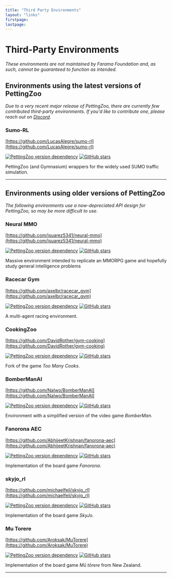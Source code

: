 ```yaml
---
title: "Third Party Environments"
layout: "links"
firstpage:
lastpage:
---
```


# Third-Party Environments

*These environments are not maintained by Farama Foundation and, as such, cannot be guaranteed to function as intended.*

## Environments using the latest versions of PettingZoo
*Due to a very recent major release of PettingZoo, there are currently few contributed third-party environments. If you'd like to contribute one, please reach out on [Discord](https://discord.gg/nHg2JRN489).*

### Sumo-RL 
[https://github.com/LucasAlegre/sumo-rl](https://github.com/LucasAlegre/sumo-rl)

[![PettingZoo version dependency](https://img.shields.io/badge/PettingZoo-v1.22.2-blue)]()
[![GitHub stars](https://img.shields.io/github/stars/LucasAlegre/sumo-rl)]()

PettingZoo (and Gymnasium) wrappers for the widely used SUMO traffic simulation.

___

## Environments using older versions of PettingZoo
*The following environments use a now-depreciated API design for PettingZoo, so may be more difficult to use.*

### Neural MMO 
[https://github.com/jsuarez5341/neural-mmo](https://github.com/jsuarez5341/neural-mmo)

[![PettingZoo version dependency](https://img.shields.io/badge/PettingZoo-v1.15.0-blue)]()
[![GitHub stars](https://img.shields.io/github/stars/jsuarez5341/neural-mmo)]()

Massive environment intended to replicate an MMORPG game and hopefully study general intelligence problems


### Racecar Gym 
[https://github.com/axelbr/racecar_gym](https://github.com/axelbr/racecar_gym)

[![PettingZoo version dependency](https://img.shields.io/badge/PettingZoo-v1.18.1-blue)]()
[![GitHub stars](https://img.shields.io/github/stars/axelbr/racecar_gym)]()

A multi-agent racing environment.


### CookingZoo 
[https://github.com/DavidRother/gym-cooking](https://github.com/DavidRother/gym-cooking)

[![PettingZoo version dependency](https://img.shields.io/badge/PettingZoo-v1.11.2-blue)]()
[![GitHub stars](https://img.shields.io/github/stars/DavidRother/gym-cooking)]()

Fork of the game *Too Many Cooks*.


### BomberManAI 
[https://github.com/NaIwo/BomberManAI](https://github.com/NaIwo/BomberManAI)

[![PettingZoo version dependency](https://img.shields.io/badge/PettingZoo-v1.16.0-blue)]()
[![GitHub stars](https://img.shields.io/github/stars/NaIwo/BomberManAI)]()

Environment with a simplified version of the video game *BomberMan*.


### Fanorona AEC 
[https://github.com/AbhijeetKrishnan/fanorona-aec](https://github.com/AbhijeetKrishnan/fanorona-aec)

[![PettingZoo version dependency](https://img.shields.io/badge/PettingZoo-v1.8.1-blue)]()
[![GitHub stars](https://img.shields.io/github/stars/AbhijeetKrishnan/fanorona-aec)]()

Implementation of the board game *Fanorona*.


### skyjo_rl
[https://github.com/michaelfeil/skyjo_rl](https://github.com/michaelfeil/skyjo_rl)

[![PettingZoo version dependency](https://img.shields.io/badge/PettingZoo-v1.14.0-blue)]()
[![GitHub stars](https://img.shields.io/github/stars/michaelfeil/skyjo_rl)]()

Implementation of the board game *SkyJo*.


### Mu Torere
[https://github.com/Aroksak/MuTorere](https://github.com/Aroksak/MuTorere)

[![PettingZoo version dependency](https://img.shields.io/badge/PettingZoo-v1.14.0-blue)]()
[![GitHub stars](https://img.shields.io/github/stars/Aroksak/MuTorere)]()

Implementation of the board game *Mū tōrere* from New Zealand.

___


[//]: # (## StarCraft Multi-Agent Challenge &#40;high priority fix&#41;)

[//]: # ([https://github.com/oxwhirl/smac]&#40;https://github.com/oxwhirl/smac&#41;)

[//]: # ()
[//]: # (Collection of widely used StarCraft2 based cooperative environments.)


[//]: # ()
[//]: # (## Hearthstone Battlegrounds Simulator &#40;not vc, will break&#41;)

[//]: # ([https://github.com/JDBumgardner/stone_ground_hearth_battles]&#40;https://github.com/JDBumgardner/stone_ground_hearth_battles&#41;)

[//]: # ()
[//]: # (PettingZoo environment wrapper for Blizzard's Hearthstone game.)

[//]: # ()
[//]: # (## Longroad Envs &#40;not vc, will break&#41;)

[//]: # ([https://github.com/grzPat/longroad-envs]&#40;https://github.com/grzPat/longroad-envs&#41;)

[//]: # ()
[//]: # (Multi-Agent traffic control environments.)

[//]: # ()
[//]: # ()
[//]: # (## PZ Dilemma &#40;not vc, will break&#41;)

[//]: # ([https://github.com/arjun-prakash/pz_dilemma]&#40;https://github.com/arjun-prakash/pz_dilemma&#41;)

[//]: # ()
[//]: # (Collection of prisoner's dilemma games as PettingZoo environments)

[//]: # ()
[//]: # (## Ants &#40;just an env, pre term/trunc style&#41;)

[//]: # ([https://github.com/chorsch/ants]&#40;https://github.com/chorsch/ants&#41;)

[//]: # ()
[//]: # (Simplified simulation of an ant colony)

[//]: # ()
[//]: # (## Generalized Rock Paper Scissors &#40;old fork&#41;)

[//]: # ([https://github.com/afozk95/PettingZoo/tree/add_generalized_rps]&#40;https://github.com/afozk95/PettingZoo/tree/add_generalized_rps&#41;)

[//]: # ()
[//]: # (More general n-players form of the Rock Paper Scissors environments in PettingZoo)

[//]: # ()
[//]: # (## PZ Risk &#40;no deps&#41;)

[//]: # ([https://github.com/mahi97/pz_risk]&#40;https://github.com/mahi97/pz_risk&#41;)

[//]: # ()
[//]: # (Implementation of the Risk board game as a PettingZoo environment)

[//]: # (## Sequential Social Delima Games &#40;will break&#41;)

[//]: # ([https://github.com/eugenevinitsky/sequential_social_dilemma_games/pull/197]&#40;https://github.com/eugenevinitsky/sequential_social_dilemma_games/pull/197&#41;)

[//]: # ()
[//]: # (Set of two environments with numerous multi-agent equilibria popular with researchers)

[//]: # (## SNIM &#40;deleted&#41;)

[//]: # ([https://github.com/qihuazhong/SNIM/blob/main/snim/envs.py]&#40;https://github.com/qihuazhong/SNIM/blob/main/snim/envs.py&#41;)

[//]: # ()
[//]: # (PettingZoo based supply chain management environment)

[//]: # ()
[//]: # (## CityLearn &#40;not vc, unreachable&#41;)

[//]: # ()
[//]: # ([https://github.com/apigott/CityLearn]&#40;https://github.com/apigott/CityLearn&#41;)
[//]: # ()
[//]: # (PettingZoo environments for city grid power management, based on the CityLearn simulator.)
